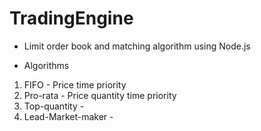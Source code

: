 # TradingEngine

- Limit order book and matching algorithm using Node.js

 - Algorithms
 1. FIFO - Price time priority
 2. Pro-rata - Price quantity time priority
 3. Top-quantity - 
 4. Lead-Market-maker - 